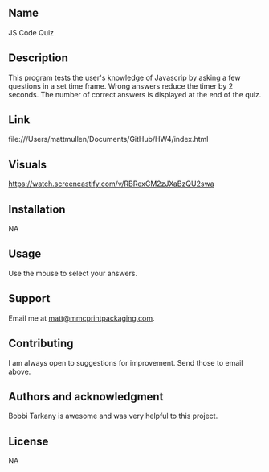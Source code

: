 
## Name
JS Code Quiz

## Description
This program tests the user's knowledge of Javascrip by asking a few questions in a set time frame. Wrong answers reduce the timer by 2 seconds.  The number of correct answers is displayed at the end of the quiz.

## Link
file:///Users/mattmullen/Documents/GitHub/HW4/index.html

## Visuals
https://watch.screencastify.com/v/RBRexCM2zJXaBzQU2swa

## Installation
NA

## Usage
Use the mouse to select your answers.  

## Support
Email me at matt@mmcprintpackaging.com.

## Contributing
I am always open to suggestions for improvement.  Send those to email above. 

## Authors and acknowledgment
Bobbi Tarkany is awesome and was very helpful to this project.

## License
NA

